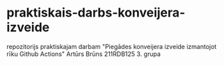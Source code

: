 # praktiskais-darbs-konveijera-izveide
repozitorijs praktiskajam darbam "Piegādes konveijera izveide izmantojot rīku Github Actions" Artūrs Brūns 211RDB125 3. grupa
